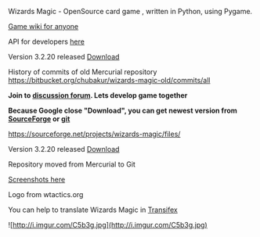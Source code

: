Wizards Magic - OpenSource card game , written in Python, using Pygame.

[Game wiki for anyone](http://wizards-magic.wikia.com/)

API for developers [here](http://wizards-magic.sourceforge.net/)

Version 3.2.20 released [Download](http://sourceforge.net/projects/wizards-magic/files/WizardsMagic-3.2.20.zip/download)

History of commits of old Mercurial repository https://bitbucket.org/chubakur/wizards-magic-old/commits/all

**Join to [discussion forum](http://groups.google.com/group/wizards-magic). Lets develop game together**

**Because Google close "Download", you can get newest version from [SourceForge](https://sourceforge.net/projects/wizards-magic/files/) or [git](https://code.google.com/p/wizards-magic/source/browse/)**

https://sourceforge.net/projects/wizards-magic/files/

Version 3.2.20 released [Download](http://sourceforge.net/projects/wizards-magic/files/WizardsMagic-3.2.20.zip/download)

Repository moved from Mercurial to Git

[Screenshots here](http://chubakur.imgur.com/wizards_magic)


Logo from wtactics.org

You can help to translate Wizards Magic in [Transifex](https://www.transifex.net/projects/p/wizards-magic/)

![http://i.imgur.com/C5b3g.jpg](http://i.imgur.com/C5b3g.jpg)

